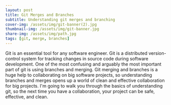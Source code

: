 ```yaml
---
layout: post
title: Git Merges and Branches
subtitle: Understanding git merges and branching
cover-img: /assets/img/git-banner(2).jpg
thumbnail-img: /assets/img/git-banner.jpg
share-img: /assets/img/path.jpg
tags: [git, merge, branches]
---
```


Git is an essential tool for any software engineer. Git is a distributed version-control system for tracking changes in source code during software development. One of the most confusing and arguably the most important part of git is using branches and merging. Git merging and branches is a huge help to collaborating on big software projects, so understanding branches and merges opens up a world of clean and effective collaboration for big projects. I'm going to walk you through the basics of understanding git, so the next time you have a collaboration, your project can be safe, effective, and clean.

